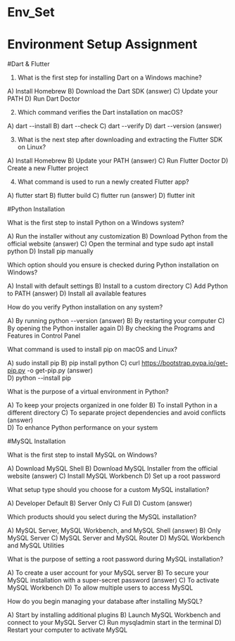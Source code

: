 # Env_Set

# Environment Setup Assignment

#Dart & Flutter

1. What is the first step for installing Dart on a Windows machine?

A) Install Homebrew
B) Download the Dart SDK (answer)
C) Update your PATH
D) Run Dart Doctor


2. Which command verifies the Dart installation on macOS?

A) dart --install
B) dart --check
C) dart --verify
D) dart --version  (answer)


3. What is the next step after downloading and extracting the Flutter SDK on Linux?

A) Install Homebrew
B) Update your PATH  (answer)
C) Run Flutter Doctor
D) Create a new Flutter project


4. What command is used to run a newly created Flutter app?

A) flutter start
B) flutter build
C) flutter run  (answer)
D) flutter init


#Python Installation

What is the first step to install Python on a Windows system?

A) Run the installer without any customization
B) Download Python from the official website (answer) 
C) Open the terminal and type sudo apt install python
D) Install pip manually

Which option should you ensure is checked during Python installation on Windows?

A) Install with default settings
B) Install to a custom directory
C) Add Python to PATH  (answer)
D) Install all available features

How do you verify Python installation on any system?

A) By running python --version  (answer)
B) By restarting your computer
C) By opening the Python installer again
D) By checking the Programs and Features in Control Panel

What command is used to install pip on macOS and Linux?

A) sudo install pip
B) pip install python
C) curl https://bootstrap.pypa.io/get-pip.py -o get-pip.py  (answer)   
D) python --install pip

What is the purpose of a virtual environment in Python?

A) To keep your projects organized in one folder
B) To install Python in a different directory
C) To separate project dependencies and avoid conflicts  (answer)   
D) To enhance Python performance on your system

#MySQL Installation

What is the first step to install MySQL on Windows?

A) Download MySQL Shell
B) Download MySQL Installer from the official website  (answer)
C) Install MySQL Workbench
D) Set up a root password

What setup type should you choose for a custom MySQL installation?

A) Developer Default
B) Server Only
C) Full
D) Custom  (answer)

Which products should you select during the MySQL installation?

A) MySQL Server, MySQL Workbench, and MySQL Shell  (answer)
B) Only MySQL Server
C) MySQL Server and MySQL Router
D) MySQL Workbench and MySQL Utilities

What is the purpose of setting a root password during MySQL installation?

A) To create a user account for your MySQL server
B) To secure your MySQL installation with a super-secret password  (answer)
C) To activate MySQL Workbench
D) To allow multiple users to access MySQL

How do you begin managing your database after installing MySQL?

A) Start by installing additional plugins
B) Launch MySQL Workbench and connect to your MySQL Server
C) Run mysqladmin start in the terminal
D) Restart your computer to activate MySQL
